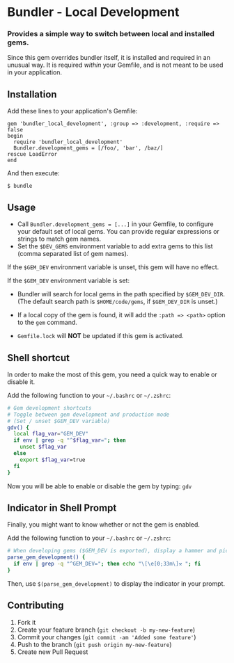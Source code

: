 # Bundler - Local Development

### Provides a simple way to switch between local and installed gems.

Since this gem overrides bundler itself, it is installed and required in an unusual way.
It is required *within* your Gemfile, and is not meant to be used in your application.

## Installation

Add these lines to your application's Gemfile:

    gem 'bundler_local_development', :group => :development, :require => false
    begin
      require 'bundler_local_development'
      Bundler.development_gems = [/foo/, 'bar', /baz/]
    rescue LoadError
    end

And then execute:

    $ bundle


## Usage

* Call `Bundler.development_gems = [...]` in your Gemfile, to configure
  your default set of local gems.
  You can provide regular expressions or strings to match gem names.
* Set the `$DEV_GEMS` environment variable to add extra gems to this list (comma separated list of gem names).

If the `$GEM_DEV` environment variable is unset, this gem will have no effect.

If the `$GEM_DEV` environment variable is set:

* Bundler will search for local gems in the
path specified by `$GEM_DEV_DIR`. (The default search path is `$HOME/code/gems`, if `$GEM_DEV_DIR` is unset.)

* If a local copy of the gem is found, it will add the `:path => <path>`
option to the `gem` command.

* `Gemfile.lock` will **NOT** be updated if this gem is activated.


## Shell shortcut

In order to make the most of this gem, you need a quick way to enable or disable it.

Add the following function to your `~/.bashrc` or `~/.zshrc`:

```bash
# Gem development shortcuts
# Toggle between gem development and production mode
# (Set / unset $GEM_DEV variable)
gdv() {
  local flag_var="GEM_DEV"
  if env | grep -q "^$flag_var="; then
    unset $flag_var
  else
    export $flag_var=true
  fi
}
```

Now you will be able to enable or disable the gem by typing: `gdv`


## Indicator in Shell Prompt

Finally, you might want to know whether or not the gem is enabled.

Add the following function to your `~/.bashrc` or `~/.zshrc`:

```bash
# When developing gems ($GEM_DEV is exported), display a hammer and pick
parse_gem_development() {
  if env | grep -q "^GEM_DEV="; then echo "\[\e[0;33m\]⚒ "; fi
}
```

Then, use `$(parse_gem_development)` to display the indicator in your prompt.


## Contributing

1. Fork it
2. Create your feature branch (`git checkout -b my-new-feature`)
3. Commit your changes (`git commit -am 'Added some feature'`)
4. Push to the branch (`git push origin my-new-feature`)
5. Create new Pull Request
